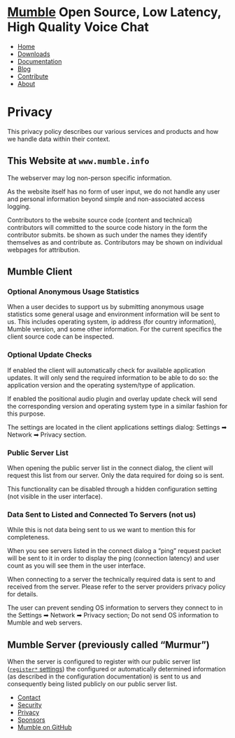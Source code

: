 [](https://www.mumble.info/)

[Mumble](https://www.mumble.info/) Open Source, Low Latency, High Quality Voice Chat
====================================================================================

* [Home](https://www.mumble.info/)
* [Downloads](https://www.mumble.info/downloads/)
* [Documentation](https://www.mumble.info/documentation/)
* [Blog](https://www.mumble.info/blog/)
* [Contribute](https://www.mumble.info/contribute/)
* [About](https://www.mumble.info/about/)

Privacy
=======

This privacy policy describes our various services and products and how we handle data within their context.

This Website at `www.mumble.info`
---------------------------------

The webserver may log non-person specific information.

As the website itself has no form of user input, we do not handle any user and personal information beyond simple and non-associated access logging.

Contributors to the website source code (content and technical) contributors will committed to the source code history in the form the contributor submits. be shown as such under the names they identify themselves as and contribute as. Contributors may be shown on individual webpages for attribution.

Mumble Client
-------------

### Optional Anonymous Usage Statistics

When a user decides to support us by submitting anonymous usage statistics some general usage and environment information will be sent to us. This includes operating system, ip address (for country information), Mumble version, and some other information. For the current specifics the client source code can be inspected.

### Optional Update Checks

If enabled the client will automatically check for available application updates. It will only send the required information to be able to do so: the application version and the operating system/type of application.

If enabled the positional audio plugin and overlay update check will send the corresponding version and operating system type in a similar fashion for this purpose.

The settings are located in the client applications settings dialog: Settings ➡ Network ➡ Privacy section.

### Public Server List

When opening the public server list in the connect dialog, the client will request this list from our server. Only the data required for doing so is sent.

This functionality can be disabled through a hidden configuration setting (not visible in the user interface).

### Data Sent to Listed and Connected To Servers (not us)

While this is not data being sent to us we want to mention this for completeness.

When you see servers listed in the connect dialog a “ping” request packet will be sent to it in order to display the ping (connection latency) and user count as you will see them in the user interface.

When connecting to a server the technically required data is sent to and received from the server. Please refer to the server providers privacy policy for details.

The user can prevent sending OS information to servers they connect to in the Settings ➡ Network ➡ Privacy section; Do not send OS information to Mumble and web servers.

Mumble Server (previously called “Murmur”)
------------------------------------------

When the server is configured to register with our public server list ([`register*` settings](https://www.mumble.info/documentation/administration/config-file/)) the configured or automatically determined information (as described in the configuration documentation) is sent to us and consequently being listed publicly on our public server list.

* [Contact](https://www.mumble.info/contact/)
* [Security](https://www.mumble.info/security/)
* [Privacy](https://www.mumble.info/privacy/)
* [Sponsors](https://www.mumble.info/sponsors/)
* [Mumble on GitHub](https://github.com/mumble-voip)